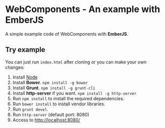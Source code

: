 # WebComponents - An example with EmberJS

A simple example code of WebComponents with **EmberJS**.

## Try example

  You can just run ````index.html```` after cloning or you can make your own changes:

  1. Install [Node](http://nodejs.org/)
  2. Install **Bower**.  ````npm install -g bower````
  3. Install **Grunt**. ````npm install -g grunt-cli````
  4. Install **http-server** if you want. ````npm install -g http-server````
  5. Run ````npm install```` to install the required dependencies.
  6. Run ````bower install```` to install vendor libraries.
  7. Run ````grunt devel````.
  8. Run ````http-server```` (default port: 8080)
  9. Access to [http://localhost:8080/](http://localhost:8080/)
  
